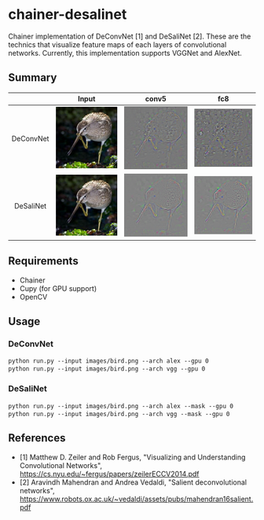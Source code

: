 # chainer-desalinet

Chainer implementation of DeConvNet [1] and DeSaliNet [2].
These are the technics that visualize feature maps of each layers of convolutional networks.
Currently, this implementation supports VGGNet and AlexNet.

## Summary

||Input|conv5|fc8|
|:-:|:-:|:-:|:-:|
|DeConvNet|![](images/bird.png)|![](images/conv5_deconvnet.png)|![](images/fc8_deconvnet.png)|
|DeSaliNet|![](images/bird.png)|![](images/conv5_desalinet.png)|![](images/fc8_desalinet.png)|

## Requirements

- Chainer
- Cupy (for GPU support)
- OpenCV

## Usage

### DeConvNet
```
python run.py --input images/bird.png --arch alex --gpu 0
python run.py --input images/bird.png --arch vgg --gpu 0
```

### DeSaliNet
```
python run.py --input images/bird.png --arch alex --mask --gpu 0
python run.py --input images/bird.png --arch vgg --mask --gpu 0
```

## References

- [1] Matthew D. Zeiler and Rob Fergus, "Visualizing and Understanding Convolutional Networks",
https://cs.nyu.edu/~fergus/papers/zeilerECCV2014.pdf
- [2] Aravindh Mahendran and Andrea Vedaldi, "Salient deconvolutional networks",
https://www.robots.ox.ac.uk/~vedaldi/assets/pubs/mahendran16salient.pdf
